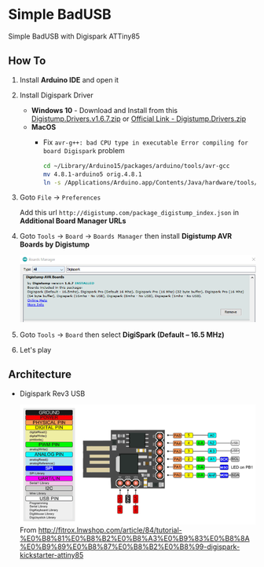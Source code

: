 # Simple BadUSB

Simple BadUSB with Digispark ATTiny85

## How To

1. Install **Arduino IDE** and open it
2. Install Digispark Driver
    
    - **Windows 10** - Download and Install from this [Digistump.Drivers.v1.6.7.zip](Files/Digistump.Drivers.v1.6.7.zip) or [Official Link - Digistump.Drivers.zip](https://github.com/digistump/DigistumpArduino/releases)
    - **MacOS**
        - Fix `avr-g++: bad CPU type in executable Error compiling for board Digispark` problem

            ```Bash
            cd ~/Library/Arduino15/packages/arduino/tools/avr-gcc
            mv 4.8.1-arduino5 orig.4.8.1
            ln -s /Applications/Arduino.app/Contents/Java/hardware/tools/avr 4.8.1-arduino5
            ```


3. Goto `File` → `Preferences`
    
    Add this url `http://digistump.com/package_digistump_index.json` in **Additional Board Manager URLs**

4. Goto `Tools` → `Board` → `Boards Manager` then install **Digistump AVR Boards by Digistump**

   ![](Files/sbusb-1.png)

5. Goto `Tools` → `Board` then select **DigiSpark (Default – 16.5 MHz)**
6. Let's play

## Architecture

- Digispark Rev3 USB

   ![](Files/sbusb-2.png)
    From http://fitrox.lnwshop.com/article/84/tutorial-%E0%B8%81%E0%B8%B2%E0%B8%A3%E0%B9%83%E0%B8%8A%E0%B9%89%E0%B8%87%E0%B8%B2%E0%B8%99-digispark-kickstarter-attiny85
